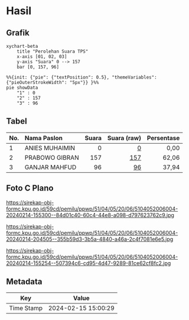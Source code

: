 # Hasil

## Grafik

```mermaid
xychart-beta
    title "Perolehan Suara TPS"
    x-axis [01, 02, 03]
    y-axis "Suara" 0 --> 157
    bar [0, 157, 96]
```

```mermaid
%%{init: {"pie": {"textPosition": 0.5}, "themeVariables": {"pieOuterStrokeWidth": "5px"}} }%%
pie showData
    "1" : 0
    "2" : 157
    "3" : 96
```

## Tabel

| No. | Nama Paslon    | Suara | Suara (raw) | Persentase |
|:--- |:-------------- | -----:| -----------:| ----------:|
| 1   | ANIES MUHAIMIN | 0     | [0][p-1]    | 0,00       |
| 2   | PRABOWO GIBRAN | 157   | [157][p-2]  | 62,06      |
| 3   | GANJAR MAHFUD  | 96    | [96][p-3]   | 37,94      |


[p-1]: https://github.com/gigit-pemilu/pemilu-2024-51-bali/blob/main/pilpres/hitung-suara/sub/51-bali/sub/04-gianyar/sub/05-ubud/sub/2006-peliatan/sub/004-tps/sub/paslon-1.txt
[p-2]: https://github.com/gigit-pemilu/pemilu-2024-51-bali/blob/main/pilpres/hitung-suara/sub/51-bali/sub/04-gianyar/sub/05-ubud/sub/2006-peliatan/sub/004-tps/sub/paslon-2.txt
[p-3]: https://github.com/gigit-pemilu/pemilu-2024-51-bali/blob/main/pilpres/hitung-suara/sub/51-bali/sub/04-gianyar/sub/05-ubud/sub/2006-peliatan/sub/004-tps/sub/paslon-3.txt

## Foto C Plano

https://sirekap-obj-formc.kpu.go.id/59cd/pemilu/ppwp/51/04/05/20/06/5104052006004-20240214-155300--84d01c40-60c4-44e8-a098-d797623762c9.jpg

https://sirekap-obj-formc.kpu.go.id/59cd/pemilu/ppwp/51/04/05/20/06/5104052006004-20240214-204505--355b59d3-3b5a-4840-a46a-2c4f7081e6e5.jpg

https://sirekap-obj-formc.kpu.go.id/59cd/pemilu/ppwp/51/04/05/20/06/5104052006004-20240214-155254--507394c6-cd95-4d47-9289-81ce62cf8fc2.jpg


## Metadata

| Key        | Value               |
| ---------- | ------------------- |
| Time Stamp | 2024-02-15 15:00:29 |



